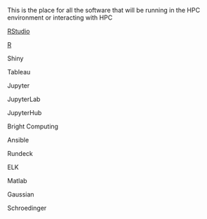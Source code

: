 This is the place for all the software that will be running in the HPC environment or interacting with HPC

[RStudio](https://github.com/Pomona-ITS/hpc/tree/master/applications/RStudio)

[R](https://github.com/Pomona-ITS/hpc/tree/master/applications/R)
  
Shiny

Tableau

Jupyter

JupyterLab

JupyterHub
  
Bright Computing

Ansible

Rundeck

ELK

Matlab

Gaussian

Schroedinger

